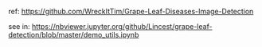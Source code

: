 ref: https://github.com/WreckItTim/Grape-Leaf-Diseases-Image-Detection

see in: https://nbviewer.jupyter.org/github/Lincest/grape-leaf-detection/blob/master/demo_utils.ipynb	
